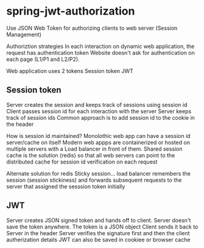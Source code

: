 # spring-jwt-authorization
Use JSON Web Token for authorizing clients to web server (Session Management)

Authoriztion strategies
In each interaction on dynamic web application, the request has authentication token
Website doesn't ask for authentication on each page (L1/P1 and L2/P2). 

Web application uses 2 tokens
Session token
JWT

## Session token

Server creates the session and keeps track of sessions using session id
Client passes session id for each interaction with the server
Server keeps track of session ids
Common approach is to add session id to the cookie in the header

How is session id maintained?
Monolothic web app can have a session id server/cache on itself
Modern web appps are containerized or hosted on multiple servers with a Load balancer in front of them. Shared session cache is the solution (redis) so that all web servers can point to the distributed cache for session id verification on each request

Alternate solution for redis
Sticky session... load balancer remembers the session (session stickiness) and forwards subsequent requests to the server that assigned the sesssion token initially

## JWT

Server creates JSON signed token and hands off to client. Server doesn't save the token anywhere. The token is a JSON object
Client sends it back to Server in the header
Server verifies the signature first and then the client autherization details
JWT can also be saved in cookiee or browser cache
